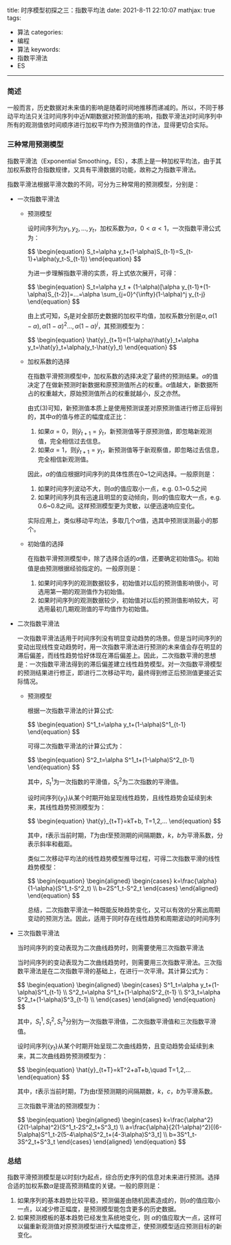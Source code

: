 title: 时序模型初探之三：指数平均法
date: 2021-8-11 22:10:07
mathjax: true
tags:
- 算法
categories:
- 编程
- 算法
keywords:
- 指数平滑法
- ES

---

### 简述

一般而言，历史数据对未来值的影响是随着时间地推移而递减的。所以，不同于移动平均法只关注时间序列中近$N$期数据对预测值的影响，指数平滑法对时间序列中所有的观测值依时间顺序进行加权平均作为预测值的作法，显得更切合实际。

<!-- more -->

### 三种常用预测模型

指数平滑法（Exponential Smoothing，ES），本质上是一种加权平均法，由于其加权系数符合指数规律，又具有平滑数据的功能，故称之为指数平滑法。

指数平滑法根据平滑次数的不同，可分为三种常用的预测模型，分别是：

- 一次指数平滑法
    - 预测模型
        
        设时间序列为$y_1,y_2,...,y_t$，加权系数为$\alpha，0 \lt \alpha \lt 1$，一次指数平滑公式为：
        
        <div>
        $$
        \begin{equation}
        S_t=\alpha y_t+(1-\alpha)S_{t-1}=S_{t-1}+\alpha(y_t-S_{t-1})
        \end{equation}
        $$
        </div>
        
        为进一步理解指数平滑的实质，将上式依次展开，可得：
        
        <div>
        $$
        \begin{equation}
        S_t=\alpha y_t + (1-\alpha)[\alpha y_{t-1}+(1-\alpha)S_{t-2}]=...=\alpha \sum_{j=0}^{\infty}(1-\alpha)^j y_{t-j}
        \end{equation}
        $$
        </div>
        
        由上式可知，$S_t$是对全部历史数据的加权平均值，加权系数分别是$\alpha,\alpha(1-\alpha),\alpha(1-\alpha)^2...,\alpha(1-\alpha)^j$，其预测模型为：
        
        <div>
        $$
        \begin{equation}
        \hat{y}_{t+1}=(1-\alpha)\hat{y}_t+\alpha y_t=\hat{y}_t+\alpha(y_t-\hat{y}_t)
        \end{equation}
        $$
        </div>
        
    - 加权系数的选择
        
        在指数平滑预测模型中，加权系数的选择决定了最终的预测结果。$\alpha$的值决定了在做新预测时新数据和原预测值所占的权重。$\alpha$值越大，新数据所占的权重越大，原始预测值所占的权重就越小，反之亦然。
        
        由式(3)可知，新预测值本质上是使用预测误差对原预测值进行修正后得到的，其中$\alpha$的值与修正的幅度成正比：
        
        1. 如果$\alpha=0$，则$\hat{y}_{t+1}=\hat{y}_t$，新预测值等于原预测值，即忽略新观测值，完全相信过去信息。
        2. 如果$\alpha=1$，则$\hat{y}_{t+1}=y_t$，新预测值等于新观察值，即忽略过去信息，完全相信新观测值。
        
        因此，$\alpha$的值应根据时间序列的具体性质在0~1之间选择。一般原则是：
        
        1. 如果时间序列波动不大，则$\alpha$的值应取小一点，e.g. 0.1~0.5之间
        2. 如果时间序列具有迅速且明显的变动倾向，则$\alpha$的值应取大一点，e.g. 0.6~0.8之间。这样预测模型更为灵敏，以便迅速响应变化。
        
        实际应用上，类似移动平均法，多取几个$\alpha$值，选其中预测误测最小的那个。
        
    - 初始值的选择
        
        在指数平滑预测模型中，除了选择合适的$\alpha$值，还要确定初始值$S_0$。初始值是由预测根据经验指定的。一般原则是：
        
        1. 如果时间序列的观测数据较多，初始值对以后的预测值影响很小，可选用第一期的观测值作为初始值。
        2. 如果时间序列的观测数据较少，初始值对以后的预测值影响较大，可选用最初几期观测值的平均值作为初始值。
- 二次指数平滑法
    
    一次指数平滑法适用于时间序列没有明显变动趋势的场景。但是当时间序列的变动出现线性变动趋势时，用一次指数平滑法进行预测的未来值会存在明显的滞后偏差，而线性趋势恰好体现在滞后偏差上。因此，二次指数平滑的思想是：一次指数平滑法得到的滞后偏差建立线性趋势模型。对一次指数平滑模型的预测结果进行修正，即进行二次移动平均，最终得到修正后预测值更接近实际情况。
    
    - 预测模型
        
        根据一次指数平滑法的计算公式:
        
        <div>
        $$
        \begin{equation}
        S^1_t=\alpha y_t+(1-\alpha)S^1_{t-1}
        \end{equation}
        $$
        </div>
        
        可得二次指数平滑法的计算公式为：
        
        <div>
        $$
        \begin{equation}
        S^2_t=\alpha S^1_t+(1-\alpha)S^2_{t-1}
        \end{equation}
        $$
        </div>
        
        其中，$S^1_t$为一次指数的平滑值，$S^2_t$为二次指数的平滑值。
        
        设时间序列$\{y_t\}$从某个时期开始呈现线性趋势，且线性趋势会延续到未来，其线性趋势预测模型为：
        
        <div>
        $$
        \begin{equation}
        \hat{y}_{t+T}=kT+b, T=1,2,... 
        \end{equation}
        $$
        </div>
        
        其中，$t$表示当前时期，$T$为由$t$至预测期的间隔期数，$k，b$为平滑系数，分表示斜率和截距。
        
        类似二次移动平均法的线性趋势模型推导过程，可得二次指数平滑的线性趋势模型：
        
        <div>
        $$
        \begin{equation}
        \begin{aligned}
        \begin{cases}
        k=\frac{\alpha}{1-\alpha}(S^1_t-S^2_t) \\
        b=2S^1_t-S^2_t
        \end{cases}
        \end{aligned}
        \end{equation}
        $$
        </div>
        
        总结，二次指数平滑法一种既能反映趋势变化，又可以有效的分离出周期变动的预测方法。因此，适用于同时存在线性趋势和周期波动的时间序列
        
- 三次指数平滑法
    
    当时间序列的变动表现为二次曲线趋势时，则需要使用三次指数平滑法
    
    当时间序列的变动表现为二次曲线趋势时，则需要用三次指数平滑法。三次指数平滑法是在二次指数平滑的基础上，在进行一次平滑。其计算公式为：
    
    <div>
    $$
    \begin{equation}
    \begin{aligned}
    \begin{cases}
    S^1_t=\alpha y_t+(1-\alpha)S^1_{t-1} \\
    S^2_t=\alpha S^1_t+(1-\alpha)S^2_{t-1} \\
    S^3_t=\alpha S^2_t+(1-\alpha)S^3_{t-1} \\
    \end{cases}
    \end{aligned}
    \end{equation}
    $$
    </div>
    
    其中，$S^1_t,S^2_t,S^3_t$分别为一次指数平滑值，二次指数平滑值和三次指数平滑值。
    
    设时间序列$\{y_t\}$从某个时期开始呈现二次曲线趋势，且变动趋势会延续到未来，其二次曲线趋势预测模型为：
    
    <div>
    $$
    \begin{equation}
    \hat{y}_{t+T}=kT^2+aT+b,\quad T=1,2,...
    \end{equation}
    $$
    </div>
    
    其中，$t$表示当前时期，$T$为由$t$至预测期的间隔期数，$k，c，b$为平滑系数。
    
    三次指数平滑法的预测模型为：
    
    <div>
    $$
    \begin{equation}
    \begin{aligned}
    \begin{cases}
    k=\frac{\alpha^2}{2(1-\alpha)^2}(S^1_t-2S^2_t+S^3_t) \\
    a=\frac{\alpha}{2(1-\alpha)^2}[(6-5\alpha)S^1_t-2(5-4\alpha)S^2_t+(4-3\alpha)S^3_t] \\
    b=3S^1_t-3S^2_t+S^3_t
    \end{cases}
    \end{aligned}
    \end{equation}
    $$
    </div>
    

### 总结

指数平滑预测模型是以时刻$t$为起点，综合历史序列的信息对未来进行预测。选择合适的加权系数$\alpha$是提高预测精度的关键。一般的原则是：

1. 如果序列的基本趋势比较平稳，预测偏差由随机因素造成的，则$\alpha$的值应取小一点，以减少修正幅度，是预测模型能包含更多的历史数据。
2. 如果预测模板的基本趋势已经发生系统地变化，则 $\alpha$的值应取大一点，这样可以偏重新观测值对原预测模型进行大幅度修正，使预测模型适应预测目标的新变化。